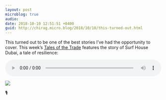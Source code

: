 ```yaml
---
layout: post
microblog: true
audio: 
date: 2018-10-10 12:51:51 +0400
guid: http://chirag.micro.blog/2018/10/10/this-turned-out.html
---
```

This turned out to be one of the best stories I’ve had the opportunity to cover. This week’s [Tales of the Trade](https://talesofthe.trade/subscribe) features the story of Surf House Dubai, a tale of resilience:  

<audio style="width:100%" controls><source src="https://tracking.podiant.co/d/spoke/coffeeandicedtea/episodes/36a9d3cad8ce20/primary/1539934165.mp3?referrer%5Bdomain%5D=chirag.biz" type="audio/mpeg">
</audio>

<img src="http://www.chirag.biz/uploads/2018/d9672f8676.jpg"  />
   
🎙

